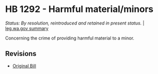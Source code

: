 # HB 1292 - Harmful material/minors
*Status: By resolution, reintroduced and retained in present status.* | [leg.wa.gov summary](https://app.leg.wa.gov/billsummary?BillNumber=1292&Year=2021)

Concerning the crime of providing harmful material to a minor.

## Revisions
* [Original Bill](1/)